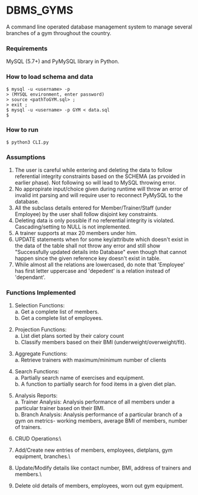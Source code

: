 # DBMS_GYMS
A command line operated database management system to manage several branches of a gym throughout the country.

### Requirements

MySQL (5.7+) and PyMySQL library in Python. 

### How to load schema and data

```
$ mysql -u <username> -p 
> (MYSQL environment, enter password)
> source <pathToGYM.sql> ; 
> exit ; 
$ mysql -u <username> -p GYM < data.sql
$ 
```

### How to run

```
$ python3 CLI.py
```

### Assumptions

1. The user is careful while entering and deleting the data to follow referential integrity constraints based on the SCHEMA (as prvoided in earlier phase). Not following so will lead to MySQL throwing error.
2. No appropirate input/choice given during runtime will throw an error of invalid int parsing and will require user to reconnect PyMySQL to the database.
3. All the subclass details entered for Member/Trainer/Staff (under Employee) by the user shall follow disjoint key constraints.
4. Deleting data is only possible if no referential integrity is violated. Cascading/setting to NULL is not implemented.
5. A trainer supports at max 20 members under him.
6. UPDATE statements when for some key/attribute which doesn't exist in the data of the table shall not throw any error and still show "Successfully updated details into Database" even though that cannot happen since the given reference key doesn't exist in table. 
7. While almost all the relations are lowercased, do note that 'Employee' has first letter uppercase and 'depedent' is a relation instead of 'dependant'. 


### Functions Implemented
1. Selection Functions:\
  a. Get a complete list of members.\
  b. Get a complete list of employees.
  
2. Projection Functions:\
  a. List diet plans sorted by their calory count\
  b. Classify members based on their BMI (underweight/overweight/fit).

3. Aggregate Functions: \
  a. Retrieve trainers with maximum/minimum number of clients

4. Search Functions:\
  a. Partially search name of exercises and equipment.\
  b. A function to partially search for food items in a given diet plan.
  
 5. Analysis Reports:\
 a. Trainer Analysis: Analysis performance of all members under a particular trainer based on their         BMI.\
 b. Branch Analysis: Analysis performance of a particular branch of a gym on metrics- working                  members, average BMI of members, number of trainers.
 
 6. CRUD Operations:\
  1. Add/Create new entries of members, employees, dietplans, gym equipment, branches.\
  2. Update/Modify details like contact number, BMI, address of trainers and members.\
  3. Delete old details of members, employees, worn out gym equipment.
